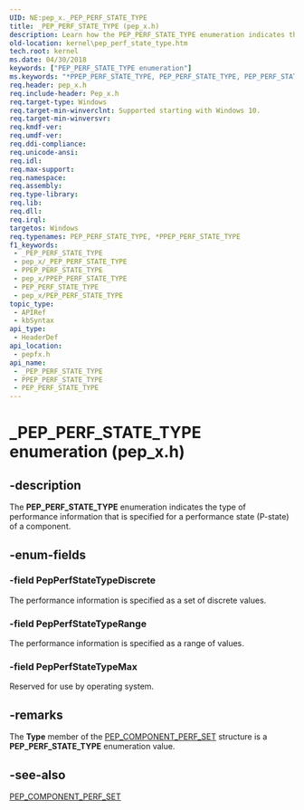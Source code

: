 ```yaml
---
UID: NE:pep_x._PEP_PERF_STATE_TYPE
title: _PEP_PERF_STATE_TYPE (pep_x.h)
description: Learn how the PEP_PERF_STATE_TYPE enumeration indicates the type of performance information that is specified for a performance state (P-state) of a component.
old-location: kernel\pep_perf_state_type.htm
tech.root: kernel
ms.date: 04/30/2018
keywords: ["PEP_PERF_STATE_TYPE enumeration"]
ms.keywords: "*PPEP_PERF_STATE_TYPE, PEP_PERF_STATE_TYPE, PEP_PERF_STATE_TYPE enumeration [Kernel-Mode Driver Architecture], PepPerfStateTypeDiscrete, PepPerfStateTypeMax, PepPerfStateTypeRange, _PEP_PERF_STATE_TYPE, kernel.pep_perf_state_type, pepfx/PEP_PERF_STATE_TYPE, pepfx/PepPerfStateTypeDiscrete, pepfx/PepPerfStateTypeMax, pepfx/PepPerfStateTypeRange"
req.header: pep_x.h
req.include-header: Pep_x.h
req.target-type: Windows
req.target-min-winverclnt: Supported starting with Windows 10.
req.target-min-winversvr: 
req.kmdf-ver: 
req.umdf-ver: 
req.ddi-compliance: 
req.unicode-ansi: 
req.idl: 
req.max-support: 
req.namespace: 
req.assembly: 
req.type-library: 
req.lib: 
req.dll: 
req.irql: 
targetos: Windows
req.typenames: PEP_PERF_STATE_TYPE, *PPEP_PERF_STATE_TYPE
f1_keywords:
 - _PEP_PERF_STATE_TYPE
 - pep_x/_PEP_PERF_STATE_TYPE
 - PPEP_PERF_STATE_TYPE
 - pep_x/PPEP_PERF_STATE_TYPE
 - PEP_PERF_STATE_TYPE
 - pep_x/PEP_PERF_STATE_TYPE
topic_type:
 - APIRef
 - kbSyntax
api_type:
 - HeaderDef
api_location:
 - pepfx.h
api_name:
 - _PEP_PERF_STATE_TYPE
 - PPEP_PERF_STATE_TYPE
 - PEP_PERF_STATE_TYPE
---
```


# _PEP_PERF_STATE_TYPE enumeration (pep_x.h)


## -description

The <b>PEP_PERF_STATE_TYPE</b> enumeration indicates the type of performance information that is specified for a performance state (P-state) of a component.

## -enum-fields

### -field PepPerfStateTypeDiscrete

The performance information is specified as a set of discrete values.

### -field PepPerfStateTypeRange

The performance information is specified as a range of values.

### -field PepPerfStateTypeMax

Reserved for use by operating system.

## -remarks

The <b>Type</b> member of the <a href="/windows-hardware/drivers/ddi/pepfx/ns-pepfx-_pep_component_perf_set">PEP_COMPONENT_PERF_SET</a> structure is a <b>PEP_PERF_STATE_TYPE</b> enumeration value.

## -see-also

<a href="/windows-hardware/drivers/ddi/pepfx/ns-pepfx-_pep_component_perf_set">PEP_COMPONENT_PERF_SET</a>

